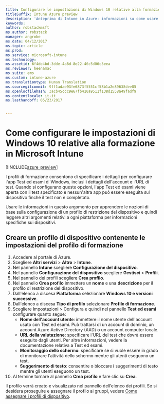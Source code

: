 ```yaml
---
title: Configurare le impostazioni di Windows 10 relative alla formazione con Intune
titleSuffix: Intune Azure preview
description: 'Anteprima di Intune in Azure: informazioni su come usare Intune per configurare le impostazioni di Windows 10 relative alla formazione nei dispositivi gestiti.'
keywords: 
author: robstackmsft
ms.author: robstack
manager: angrobe
ms.date: 04/12/2017
ms.topic: article
ms.prod: 
ms.service: microsoft-intune
ms.technology: 
ms.assetid: 6f4de4bd-3dde-4a8d-8e22-46c5d06c3eea
ms.reviewer: heenamac
ms.suite: ems
ms.custom: intune-azure
ms.translationtype: Human Translation
ms.sourcegitcommit: 9ff1adae93fe6873f5551cf58b1a2e89638dee85
ms.openlocfilehash: 3acb45ccc9e67fb410a9511f138d1558a49fadf9
ms.contentlocale: it-it
ms.lasthandoff: 05/23/2017


---
```


# <a name="how-to-configure-windows-10-education-settings-in-microsoft-intune"></a>Come configurare le impostazioni di Windows 10 relative alla formazione in Microsoft Intune

[!INCLUDE[azure_preview](./includes/azure_preview.md)]

I profili di formazione consentono di specificare i dettagli per configurare l'app Test ed esami di Windows, inclusi i dettagli dell'account e l'URL di test. Quando si configurano queste opzioni, l'app Test ed esami viene aperta con il test specificato e nessun'altra app può essere eseguita sul dispositivo finché il test non è completato.

Usare le informazioni in questo argomento per apprendere le nozioni di base sulla configurazione di un profilo di restrizione del dispositivo e quindi leggere altri argomenti relativi a ogni piattaforma per informazioni specifiche sui dispositivi.

## <a name="create-a-device-profile-containing-education-profile-settings"></a>Creare un profilo di dispositivo contenente le impostazioni del profilo di formazione

1. Accedere al portale di Azure.
2. Scegliere **Altri servizi** > **Altro** > **Intune**.
3. Nel pannello **Intune** scegliere **Configurazione del dispositivo**.
2. Nel pannello **Configurazione del dispositivo** scegliere **Gestisci** > **Profili**.
3. Nel pannello dei profili scegliere **Crea profilo**.
4. Nel pannello **Crea profilo** immettere un **nome** e una **descrizione** per il profilo di restrizione del dispositivo.
5. Dall'elenco a discesa **Piattaforma** selezionare **Windows 10 e versioni successive**.
6. Dall'elenco a discesa **Tipo di profilo** selezionare **Profilo di formazione**. 
7. Scegliere Impostazioni > Configura e quindi nel pannello **Test ed esami** configurare quanto segue:
    - **Nome dell'account utente**: immettere il nome utente dell'account usato con Test ed esami. Può trattarsi di un account di dominio, un account Azure Active Directory (AAD) o un account computer locale.
    - **URL della valutazione**: specificare l'URL del test che dovrà essere eseguito dagli utenti. Per altre informazioni, vedere la documentazione relativa a Test ed esami.
    - **Monitoraggio dello schermo**: specificare se si vuole essere in grado di monitorare l'attività dello schermo mentre gli utenti eseguono un test.
    - **Suggerimento di testo**: consentire o bloccare i suggerimenti di testo mentre gli utenti eseguono un test.
8. Al termine tornare al pannello **Crea profilo** e fare clic su **Crea**.

Il profilo verrà creato e visualizzato nel pannello dell'elenco dei profili.
Se si desidera proseguire e assegnare il profilo ai gruppi, vedere [Come assegnare i profili di dispositivo](device-profile-assign.md).




